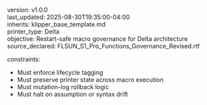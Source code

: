 version: v1.0.0  
last_updated: 2025-08-30T19:35:00-04:00  
inherits: klipper_base_template.md  
printer_type: Delta  
objective: Restart-safe macro governance for Delta architecture  
source_declared: FLSUN_S1_Pro_Functions_Governance_Revised.rtf  

constraints:
  - Must enforce lifecycle tagging
  - Must preserve printer state across macro execution
  - Must mutation-log rollback logic
  - Must halt on assumption or syntax drift
